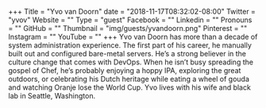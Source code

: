 +++
Title = "Yvo van Doorn"
date = "2018-11-17T08:32:02-08:00"
Twitter = "yvov"
Website = ""
Type = "guest"
Facebook = ""
Linkedin = ""
Pronouns = ""
GitHub = ""
Thumbnail = "img/guests/yvandoorn.png"
Pinterest = ""
Instagram = ""
YouTube = ""
+++
Yvo van Doorn has more than a decade of system administration experience. The first part of his career, he manually built out and configured bare-metal servers. He’s a strong believer in the culture change that comes with DevOps. When he isn’t busy spreading the gospel of Chef, he’s probably enjoying a hoppy IPA, exploring the great outdoors, or celebrating his Dutch heritage while eating a wheel of gouda and watching Oranje lose the World Cup. Yvo lives with his wife and black lab in Seattle, Washington.
